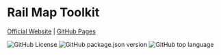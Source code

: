 # Rail Map Toolkit

[Official Website](https://railmapgen.github.io) | [GitHub Pages](https://railmapgen.github.io)

![GitHub License](https://img.shields.io/github/license/railmapgen/railmapgen.github.io)
![GitHub package.json version](https://img.shields.io/github/package-json/v/railmapgen/railmapgen.github.io)
![GitHub top language](https://img.shields.io/github/languages/top/railmapgen/railmapgen.github.io)

